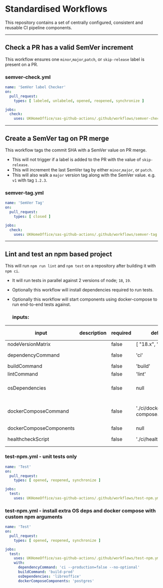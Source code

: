# Standardised Workflows

This repository contains a set of centrally configured, consistent and reusable CI pipeline components.

----
## Check a PR has a valid SemVer increment

This workflow ensures one `minor`,`major`,`patch`, or `skip-release` label is present on a PR.

### semver-check.yml
```yaml
name: 'SemVer label Checker'
on:
  pull_request:
    types: [ labeled, unlabeled, opened, reopened, synchronize ]

jobs:
  check:
    uses: UKHomeOffice/sas-github-actions/.github/workflows/semver-check.yml@v1
```

----
## Create a SemVer tag on PR merge

This workflow tags the commit SHA with a SemVer value on PR merge.
* This will not trigger if a label is added to the PR with the value of `skip-release`.
* This will increment the last SemVer tag by either `minor`,`major`, or `patch`.
* This will also walk a `major` version tag along with the SemVer value.
  e.g. `v1` with tag `1.2.3`.

### semver-tag.yml
```yaml
name: 'SemVer Tag'
on:
  pull_request:
    types: [ closed ]

jobs:
  check:
    uses: UKHomeOffice/sas-github-actions/.github/workflows/semver-tag.yml@v1
```
----
## Lint and test an npm based project

This will run `npm run lint` and `npm test` on a repository after building it with `npm ci`.
* It will run tests in parallel against 2 versions of node; `18`, `19`.
* Optionally this workflow will install dependencies required to run tests.
* Optionally this workflow will start components using docker-compose to run end-to-end tests against.

  ### inputs:

| input | description| required | default | effective command |
|---|---|---|---|---|
| nodeVersionMatrix | | false | [ "18.x", "19.x" ] | |
| dependencyCommand | | false | 'ci' | npm --loglevel warn ci |
| buildCommand | | false | 'build' | npm run build |
| lintCommand | | false | 'lint' | npm run lint |
| osDependencies | | false | null | sudo apt-get install -y [packages] |
| dockerComposeCommand | | false | './ci/docker-compose.yml' | docker-compose -f ./ci/docker-compose.yml up -d [components] |
| dockerComposeComponents | | false | null | |
| healthcheckScript | | false | './ci/healthcheck.sh' | bash ./ci/healthcheck.sh |

### test-npm.yml - unit tests only
```yaml
name: 'Test'
on:
  pull_request:
    types: [ opened, reopened, synchronize ]

jobs:
  test:
    uses: UKHomeOffice/sas-github-actions/.github/workflows/test-npm.yml@v1
```````

### test-npm.yml - install extra OS deps and docker compose with custom npm arguments
```yaml
name: 'Test'
on:
  pull_request:
    types: [ opened, reopened, synchronize ]

jobs:
  test:
    uses: UKHomeOffice/sas-github-actions/.github/workflows/test-npm.yml@v1
    with:
      dependencyCommand: 'ci --production=false --no-optional'
      buildCommand: 'build-prod'
      osDependencies: 'libreoffice'
      dockerComposeComponents: 'postgres'
```````
